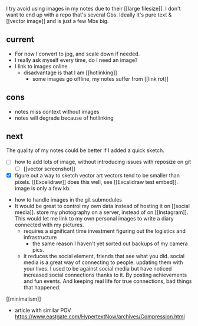 I try avoid using images in my notes due to their [[large filesize]]. 
	I don't want to end up with a repo that's several Gbs. Ideally it's pure text & [[vector image]]  and is just a few Mbs big.
## current
- For now I convert to jpg, and scale down if needed.
- I really ask myself every time, do I need an image?
- I link to images online
	- disadvantage is that I am [[hotlinking]]
		- some images go offline, my notes suffer from [[link rot]] 
## cons
- notes miss context without images
- notes will degrade because of hotlinking
## next
The quality of my notes could be better if I added a quick sketch.
- [ ] how to add lots of image, without introducing issues with reposize on git 
	- [ ] [[vector screenshot]]
- [x] figure out a way to sketch vector art
      vectors tend to be smaller than pixels.
      [[Excelidraw]] does this well, see [[Excalidraw test embed]]. image is only a few kb.
- how to handle images in the git submodules
- It would be great to control my own data instead of hosting it on [[social media]]. store my photography on a server, instead of on [[Instagram]]. This would let me link to my own personal images to write a diary connected with my pictures.
	- requires a significant time investment figuring out the logistics and infrastructure
		- the same reason I haven't yet sorted out backups of my camera pics.
	- it reduces the social element, friends that see what you did. social media is a great way of connecting to people. updating them with your lives. I used to be against social media but have noticed increased social connections thanks to it. By posting achievements and fun events. And keeping real life for true connections, bad things that happened.

[[minimalism]]

- article with similar POV https://www.eastgate.com/HypertextNow/archives/Compression.html